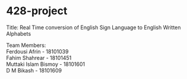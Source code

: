 # 428-project
Title:
Real Time conversion of English Sign Language to English Written Alphabets

Team Members: 
<br/>Ferdousi Afrin - 18101039
<br/>Fahim Shahrear - 18101451
<br/>Muttaki Islam Bismoy - 18101601
<br/>D M Bikash - 18101609
